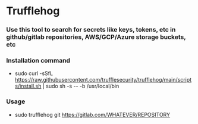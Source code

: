 # Trufflehog

### Use this tool to search for secrets like keys, tokens, etc in github/gitlab repositories, AWS/GCP/Azure storage buckets, etc

### Installation command

 - sudo curl -sSfL https://raw.githubusercontent.com/trufflesecurity/trufflehog/main/scripts/install.sh | sudo sh -s -- -b /usr/local/bin

### Usage

 - sudo trufflehog git https://gitlab.com/WHATEVER/REPOSITORY

